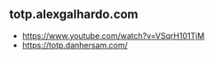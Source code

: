 ## totp.alexgalhardo.com

- https://www.youtube.com/watch?v=VSqrH101TjM
- https://totp.danhersam.com/